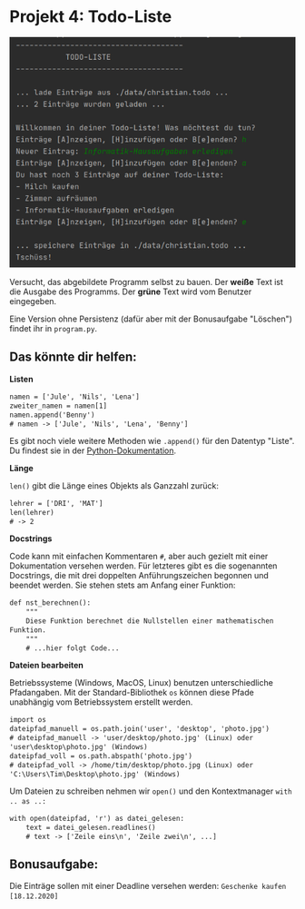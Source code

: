 # Projekt 4: Todo-Liste

![image](04-screenshot.png)

Versucht, das abgebildete Programm selbst zu bauen. Der **weiße** Text ist die Ausgabe des Programms. Der **grüne** Text wird vom Benutzer eingegeben.

Eine Version ohne Persistenz (dafür aber mit der Bonusaufgabe "Löschen") findet ihr in `program.py`.


## Das könnte dir helfen:

**Listen**

    namen = ['Jule', 'Nils', 'Lena']
    zweiter_namen = namen[1]
    namen.append('Benny')
    # namen -> ['Jule', 'Nils', 'Lena', 'Benny']
    
Es gibt noch viele weitere Methoden wie `.append()` für den Datentyp "Liste". Du findest sie in der [Python-Dokumentation](https://docs.python.org/3/tutorial/datastructures.html).

**Länge**

`len()` gibt die Länge eines Objekts als Ganzzahl zurück:

    lehrer = ['DRI', 'MAT']
    len(lehrer)
    # -> 2

**Docstrings**

Code kann mit einfachen Kommentaren `#`, aber auch gezielt mit einer Dokumentation versehen werden. Für letzteres gibt es die sogenannten Docstrings, die mit drei doppelten Anführungszeichen begonnen und beendet werden. Sie stehen stets am Anfang einer Funktion:

    def nst_berechnen():
        """
        Diese Funktion berechnet die Nullstellen einer mathematischen Funktion.
        """
        # ...hier folgt Code...

**Dateien bearbeiten**

Betriebssysteme (Windows, MacOS, Linux) benutzen unterschiedliche Pfadangaben. Mit der Standard-Bibliothek `os` können diese Pfade unabhängig vom Betriebssystem erstellt werden.

    import os
    dateipfad_manuell = os.path.join('user', 'desktop', 'photo.jpg')
    # dateipfad_manuell -> 'user/desktop/photo.jpg' (Linux) oder 'user\desktop\photo.jpg' (Windows)
    dateipfad_voll = os.path.abspath('photo.jpg')
    # dateipfad_voll -> /home/tim/desktop/photo.jpg (Linux) oder 'C:\Users\Tim\Desktop\photo.jpg' (Windows)
    
Um Dateien zu schreiben nehmen wir `open()` und den Kontextmanager `with .. as ..:`

    with open(dateipfad, 'r') as datei_gelesen:
        text = datei_gelesen.readlines()
        # text -> ['Zeile eins\n', 'Zeile zwei\n', ...]


## Bonusaufgabe:

Die Einträge sollen mit einer Deadline versehen werden: `Geschenke kaufen [18.12.2020]`
